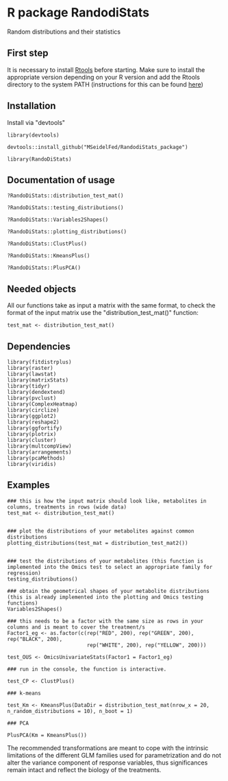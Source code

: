# R package RandodiStats
Random distributions and their statistics

## First step

It is necessary to install [Rtools](https://cran.r-project.org/bin/windows/Rtools/history.html) before starting. Make sure to install the appropriate version depending on your R version and add the Rtools directory to the system PATH (instructions for this can be found [here](https://datag.org/resources/documents/spring-2018/37-de-barros-installing-r-on-windows/file))

## Installation

Install via "devtools"

```{r}
library(devtools)

devtools::install_github("MSeidelFed/RandodiStats_package")

library(RandoDiStats)
```

## Documentation of usage

```{r}
?RandoDiStats::distribution_test_mat()

?RandoDiStats::testing_distributions()

?RandoDiStats::Variables2Shapes()

?RandoDiStats::plotting_distributions()

?RandoDiStats::ClustPlus()

?RandoDiStats::KmeansPlus()

?RandoDiStats::PlusPCA()

```

## Needed objects

All our functions take as input a matrix with the same format, to check the format of the input matrix use the "distribution_test_mat()" function:

```{r}
test_mat <- distribution_test_mat()
```

## Dependencies

```{r}
library(fitdistrplus)
library(raster)
library(lawstat)
library(matrixStats)
library(tidyr)
library(dendextend)
library(pvclust)
library(ComplexHeatmap)
library(circlize)
library(ggplot2)
library(reshape2)
library(ggfortify)
library(plotrix)
library(cluster)
library(multcompView)
library(arrangements)
library(pcaMethods)
library(viridis)
```


## Examples

```{r}
### this is how the input matrix should look like, metabolites in columns, treatments in rows (wide data)
test_mat <- distribution_test_mat()


### plot the distributions of your metabolites against common distributions
plotting_distributions(test_mat = distribution_test_mat2())


### test the distributions of your metabolites (this function is implemented into the Omics test to select an appropriate family for regression)
testing_distributions()

### obtain the geometrical shapes of your metabolite distributions (this is already implemented into the plotting and Omics testing functions)
Variables2Shapes()

### this needs to be a factor with the same size as rows in your columns and is meant to cover the treatment/s
Factor1_eg <- as.factor(c(rep("RED", 200), rep("GREEN", 200), rep("BLACK", 200),
                          rep("WHITE", 200), rep("YELLOW", 200)))
                          
test_OUS <- OmicsUnivariateStats(Factor1 = Factor1_eg)

### run in the console, the function is interactive.

test_CP <- ClustPlus()

### k-means

test_Km <- KmeansPlus(DataDir = distribution_test_mat(nrow_x = 20, n_random_distributions = 10), n_boot = 1)

### PCA

PlusPCA(Km = KmeansPlus())

```

The recommended transformations are meant to cope with the intrinsic limitations of the different GLM families used for parametrization and do not alter the variance component of response variables, thus significances remain intact and reflect the biology of the treatments. 


